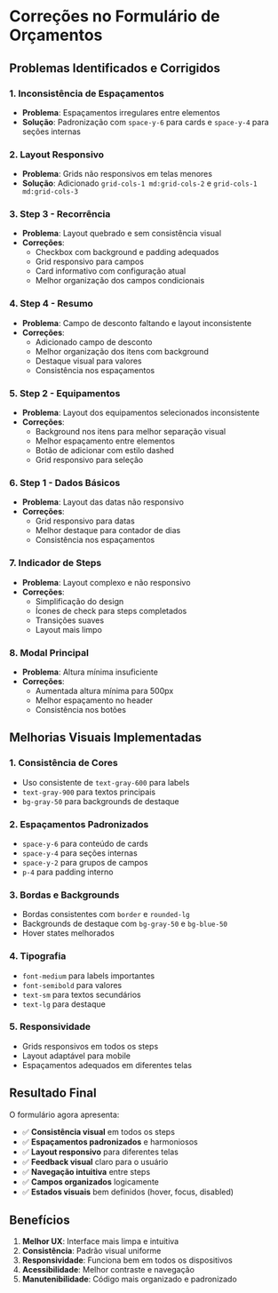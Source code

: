 # Correções no Formulário de Orçamentos

## Problemas Identificados e Corrigidos

### 1. **Inconsistência de Espaçamentos**
- **Problema**: Espaçamentos irregulares entre elementos
- **Solução**: Padronização com `space-y-6` para cards e `space-y-4` para seções internas

### 2. **Layout Responsivo**
- **Problema**: Grids não responsivos em telas menores
- **Solução**: Adicionado `grid-cols-1 md:grid-cols-2` e `grid-cols-1 md:grid-cols-3`

### 3. **Step 3 - Recorrência**
- **Problema**: Layout quebrado e sem consistência visual
- **Correções**:
  - Checkbox com background e padding adequados
  - Grid responsivo para campos
  - Card informativo com configuração atual
  - Melhor organização dos campos condicionais

### 4. **Step 4 - Resumo**
- **Problema**: Campo de desconto faltando e layout inconsistente
- **Correções**:
  - Adicionado campo de desconto
  - Melhor organização dos itens com background
  - Destaque visual para valores
  - Consistência nos espaçamentos

### 5. **Step 2 - Equipamentos**
- **Problema**: Layout dos equipamentos selecionados inconsistente
- **Correções**:
  - Background nos itens para melhor separação visual
  - Melhor espaçamento entre elementos
  - Botão de adicionar com estilo dashed
  - Grid responsivo para seleção

### 6. **Step 1 - Dados Básicos**
- **Problema**: Layout das datas não responsivo
- **Correções**:
  - Grid responsivo para datas
  - Melhor destaque para contador de dias
  - Consistência nos espaçamentos

### 7. **Indicador de Steps**
- **Problema**: Layout complexo e não responsivo
- **Correções**:
  - Simplificação do design
  - Ícones de check para steps completados
  - Transições suaves
  - Layout mais limpo

### 8. **Modal Principal**
- **Problema**: Altura mínima insuficiente
- **Correções**:
  - Aumentada altura mínima para 500px
  - Melhor espaçamento no header
  - Consistência nos botões

## Melhorias Visuais Implementadas

### 1. **Consistência de Cores**
- Uso consistente de `text-gray-600` para labels
- `text-gray-900` para textos principais
- `bg-gray-50` para backgrounds de destaque

### 2. **Espaçamentos Padronizados**
- `space-y-6` para conteúdo de cards
- `space-y-4` para seções internas
- `space-y-2` para grupos de campos
- `p-4` para padding interno

### 3. **Bordas e Backgrounds**
- Bordas consistentes com `border` e `rounded-lg`
- Backgrounds de destaque com `bg-gray-50` e `bg-blue-50`
- Hover states melhorados

### 4. **Tipografia**
- `font-medium` para labels importantes
- `font-semibold` para valores
- `text-sm` para textos secundários
- `text-lg` para destaque

### 5. **Responsividade**
- Grids responsivos em todos os steps
- Layout adaptável para mobile
- Espaçamentos adequados em diferentes telas

## Resultado Final

O formulário agora apresenta:
- ✅ **Consistência visual** em todos os steps
- ✅ **Espaçamentos padronizados** e harmoniosos
- ✅ **Layout responsivo** para diferentes telas
- ✅ **Feedback visual** claro para o usuário
- ✅ **Navegação intuitiva** entre steps
- ✅ **Campos organizados** logicamente
- ✅ **Estados visuais** bem definidos (hover, focus, disabled)

## Benefícios

1. **Melhor UX**: Interface mais limpa e intuitiva
2. **Consistência**: Padrão visual uniforme
3. **Responsividade**: Funciona bem em todos os dispositivos
4. **Acessibilidade**: Melhor contraste e navegação
5. **Manutenibilidade**: Código mais organizado e padronizado 